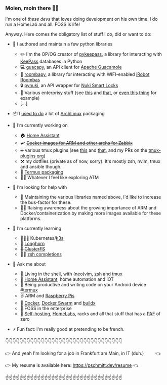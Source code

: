 ### Moien, moin there 🙇‍♂️

I'm one of *these devs* that loves doing development on his own time. I do run a HomeLab and all. FOSS is life!

Anyway. Here comes the obligatory list of stuff I do, did or want to do:

- 🐍 I authored and maintain a few python libraries
  - ✏️ I'm the OP/OG creator of [pykeepass](https://github.com/libkeepass/pykeepass), a library for interacting with [KeePass](https://keepass.info/) databases in Python
  - 💻 [guacapy](https://github.com/pschmitt/guacapy), an API client for [Apache Guacamole](https://guacamole.apache.org/)
  - 🧹 [roombapy](https://github.com/pschmitt/roombapy), a library for interacting with WIFI-enabled [iRobot Roombas](https://www.irobot.fr/roomba)
  - 🔒 [pynuki](https://github.com/pschmitt/pynuki), an API wrapper for [Nuki Smart Locks](https://nuki.io)
  - 🥱 Various enterprisy stuff (see [this](https://github.com/pschmitt/fortipy) and [that](https://github.com/pschmitt/python-opsview), or [even this thing](https://github.com/post-luxembourg/docker-pmp/) for example)
  - [...]

- 📦 I [used to do](https://github.com/pschmitt?tab=repositories&q=aur&type=&language=) a lot of [ArchLinux](https://www.archlinux.org/) packaging

- 🔭 I’m currently working on
  - 🏠 [Home Assistant](https://github.com/home-assistant/core/pulls?q=is%3Apr+author%3Apschmitt+)
  - 🛩️ ~~[Docker images for ARM and other archs for Zabbix](https://github.com/pschmitt/zabbix-docker-multiarch)~~
  - ➕ various tmux plugins (see [this](https://github.com/pschmitt/tmux-slay) and [that](https://github.com/pschmitt/tmux-ssh-split), and my PRs on the [tmux-plugins org](https://github.com/tmux-plugins))
  - ⚒️ my dotfiles (private as of now, sorry). It's mostly zsh, nvim, tmux and ansible though.
  - 📳 [Termux packaging](https://github.com/termux/termux-packages/pulls?q=is%3Apr+sort%3Aupdated-desc+author%3Apschmitt+is%3Aclosed)
  - 🤷‍♂️ Whatever I feel like exploring ATM

- 🤔 I’m looking for help with
  - 🚌 Maintaining the various libraries named above, I'd like to increase the bus-factor for these.
  - 🧑‍💼 Raising awareness about the growing importance of ARM and Docker/containerization by making more images available for these platforms.

- 🌱 I’m currently learning
  - 🧑‍🤝‍🧑 Kubernetes/[k3s](https://k3s.io/)
  - 🐂 [Longhorn](https://longhorn.io/)
  - ~~🐜 [GlusterFS](https://www.gluster.org/)~~
  - 🧑‍🎨 [zsh completions](https://linux.die.net/man/1/zshcompsys)

- 💬 Ask me about
  - 🌈 Living in the shell, with [(neo)vim](https://www.vim.org/), [zsh](https://www.zsh.org/) and [tmux](https://github.com/tmux/tmux)
  - 🤖 [Home Assistant](https://www.home-assistant.io/), home automation and IOT
  - 🤳 Being productive and writing code on your Android device [#termux](https://termux.com/)
  - ✌️ ARM and [Raspberry Pis](https://www.raspberrypi.org/)
  - 🐋 [Docker](https://www.docker.com/), [Docker Swarm](https://docs.docker.com/engine/swarm/) and [buildx](https://docs.docker.com/buildx/working-with-buildx/)
  - 🏢 FOSS in the enterprise
  - 🥊 [Self-hosting](https://www.reddit.com/r/selfhosted/), [HomeLabs](https://www.reddit.com/r/homelab/), racks and all that stuff that has a [PAF](https://youtu.be/xSB_MuKkgxE?t=4525) of zero
- ⚡ Fun fact: I'm really good at pretending to be french.

👇👇👇👇👇👇👇👇👇👇👇👇👇👇👇👇👇👇👇👇👇👇👇👇👇👇👇👇👇👇👇👇👇

👉 And yeah I'm looking for a job in Frankfurt am Main, in IT (duh.)&nbsp;&nbsp;&nbsp;&nbsp;&nbsp;&nbsp;&nbsp;&nbsp;&nbsp;👈

👉 My resume is available here: https://pschmitt.dev/resume 👈

☝️☝️☝️☝️☝️☝️☝️☝️☝️☝️☝️☝️☝️☝️☝️☝️☝️☝️☝️☝️☝️☝️☝️☝️☝️☝️☝️☝️☝️☝️☝️☝️☝️

